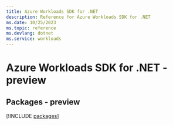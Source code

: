 ```yaml
---
title: Azure Workloads SDK for .NET
description: Reference for Azure Workloads SDK for .NET
ms.date: 10/25/2023
ms.topic: reference
ms.devlang: dotnet
ms.service: workloads
---
```

# Azure Workloads SDK for .NET - preview
## Packages - preview
[!INCLUDE [packages](workloads-index.md)]